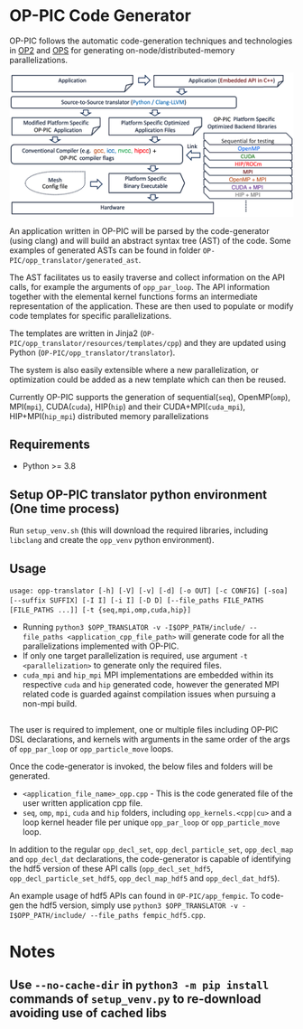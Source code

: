 # OP-PIC Code Generator

OP-PIC follows the automatic code-generation techniques and technologies in [OP2](https://github.com/OP-DSL/OP2-Common) and [OPS](https://github.com/OP-DSL/OPS/) for generating on-node/distributed-memory parallelizations. 

![OP-PIC Application Development lifecycle](opp_dev_lifecycle.png)

An application written in OP-PIC will be parsed by the code-generator (using clang) and will build an abstract syntax tree (AST) of the code. 
Some examples of generated ASTs can be found in folder `OP-PIC/opp_translator/generated_ast`.

The AST facilitates us to easily traverse and collect information on the API calls, for example the arguments of `opp_par_loop`. 
The API information together with the elemental kernel functions forms an intermediate representation of the application.
These are then used to populate or modify code templates for specific parallelizations. 

The templates are written in Jinja2 (`OP-PIC/opp_translator/resources/templates/cpp`) and they are updated using Python (`OP-PIC/opp_translator/translator`). 

The system is also easily extensible where a new parallelization, or optimization could be added as a new template which can then be reused. 

Currently OP-PIC supports the generation of sequential(`seq`), OpenMP(`omp`), MPI(`mpi`), CUDA(`cuda`), HIP(`hip`) and their CUDA+MPI(`cuda_mpi`), HIP+MPI(`hip_mpi`) distributed memory parallelizations

## Requirements
 * Python >= 3.8

## Setup OP-PIC translator python environment (One time process)
Run `setup_venv.sh` (this will download the required libraries, including `libclang` and create the `opp_venv` python environment).

## Usage
`usage: opp-translator [-h] [-V] [-v] [-d] [-o OUT] [-c CONFIG] [-soa] [--suffix SUFFIX] [-I I] [-i I] [-D D] [--file_paths FILE_PATHS [FILE_PATHS ...]] [-t {seq,mpi,omp,cuda,hip}]`

 * Running `python3 $OPP_TRANSLATOR -v -I$OPP_PATH/include/ --file_paths <application_cpp_file_path>` will generate code for all the parallelizations implemented with OP-PIC.
 * If only one target parallelization is required, use argument `-t <parallelization>` to generate only the required files.
 * `cuda_mpi` and `hip_mpi` MPI implementations are embedded within its respective `cuda` and `hip` generated code, however the generated MPI related code is guarded against compilation issues when pursuing a non-mpi build.

## 

The user is required to implement, one or multiple files including OP-PIC DSL declarations, and kernels with arguments in the same order of the args of `opp_par_loop` or `opp_particle_move` loops.

Once the code-generator is invoked, the below files and folders will be generated.
 - `<application_file_name>_opp.cpp` - This is the code generated file of the user written application cpp file.
 - `seq`, `omp`, `mpi`, `cuda` and `hip` folders, including `opp_kernels.<cpp|cu>` and a loop kernel header file per unique `opp_par_loop` or `opp_particle_move` loop.

In addition to the regular `opp_decl_set`, `opp_decl_particle_set`, `opp_decl_map` and `opp_decl_dat` declarations, the code-generator is capable of identifying the hdf5 version of these API calls (`opp_decl_set_hdf5`, `opp_decl_particle_set_hdf5`, `opp_decl_map_hdf5` and `opp_decl_dat_hdf5`).

An example usage of hdf5 APIs can found in `OP-PIC/app_fempic`. 
To code-gen the hdf5 version, simply use `python3 $OPP_TRANSLATOR -v -I$OPP_PATH/include/ --file_paths fempic_hdf5.cpp`.

# Notes

## Use ``--no-cache-dir`` in ``python3 -m pip install`` commands of ``setup_venv.py`` to re-download avoiding use of cached libs

